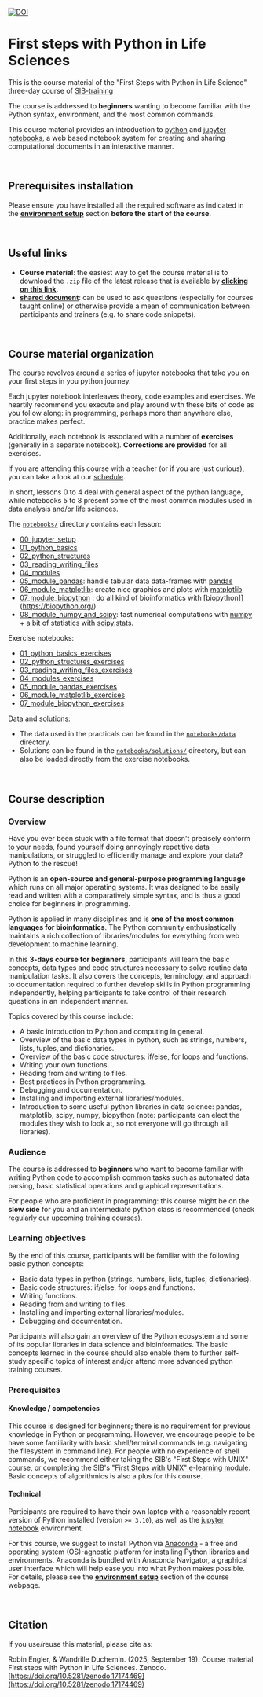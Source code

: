 
[![DOI](https://zenodo.org/badge/DOI/10.5281/zenodo.17174469.svg)](https://doi.org/10.5281/zenodo.17174469)



# First steps with Python in Life Sciences

This is the course material of the "First Steps with Python in Life Science"
three-day course of [SIB-training](https://www.sib.swiss/training/who-can-benefit)

The course is addressed to **beginners** wanting to become familiar with the
Python syntax, environment, and the most common commands.

This course material provides an introduction to [python](https://www.python.org)
and [jupyter notebooks](https://www.jupyter.org), a web based notebook system
for creating and sharing computational documents in an interactive manner.

<br>

## Prerequisites installation

Please ensure you have installed all the required software as indicated in the
**[environment setup](setting_up_your_environment.md)** section
**before the start of the course**.

<br>

## Useful links

* **Course material**: the easiest way to get the course material is to
  download the `.zip` file of the latest release that is available by
  **[clicking on this link](https://github.com/sib-swiss/first-steps-with-python-training/releases/latest)**.
* **[shared document](https://sibcloud-my.sharepoint.com/:w:/g/personal/wandrille_duchemin_sib_swiss/EVawgnUe2ORFoCYZ_oN7NwMBWuLTr6Vex4IRP727Io1hug?e=0m0EeZ)**:
  can be used to ask questions (especially for courses taught online) or
  otherwise provide a mean of communication between participants and trainers
  (e.g. to share code snippets).

<br>

## Course material organization

The course revolves around a series of jupyter notebooks that take you on your
first steps in you python journey.

Each jupyter notebook interleaves theory, code examples and exercises. We
heartily recommend you execute and play around with these bits of code as you
follow along: in programming, perhaps more than anywhere else, practice makes
perfect.

Additionally, each notebook is associated with a number of **exercises**
(generally in a separate notebook). **Corrections are provided** for all
exercises.

If you are attending this course with a teacher (or if you are just curious),
you can take a look at our [schedule](schedule_and_structure.md).

In short, lessons 0 to 4 deal with general aspect of the python language,
while notebooks 5 to 8 present some of the most common modules used in data
analysis and/or life sciences.

The [`notebooks/`](notebooks/) directory contains each lesson:

* [00_jupyter_setup](notebooks/00_jupyter_setup.ipynb)
* [01_python_basics](notebooks/01_python_basics.ipynb)
* [02_python_structures](notebooks/02_python_structures.ipynb)
* [03_reading_writing_files](notebooks/03_reading_writing_files.ipynb)
* [04_modules](notebooks/04_modules.ipynb)
* [05_module_pandas](notebooks/05_module_pandas.ipynb): handle tabular data
  data-frames with [pandas](https://pandas.pydata.org/)
* [06_module_matplotlib](notebooks/06_module_matplotlib.ipynb): create nice
  graphics and plots with [matplotlib](https://matplotlib.org/)
* [07_module_biopython](notebooks/07_module_biopython.ipynb) : do all kind of
  bioinformatics with [biopython]](<https://biopython.org/>)
* [08_module_numpy_and_scipy](notebooks/08_module_numpy_and_scipy.ipynb): fast
  numerical computations with [numpy](https://numpy.org/) + a bit of statistics
  with [scipy.stats](https://docs.scipy.org/doc/scipy/reference/stats.html).

Exercise notebooks:

* [01_python_basics_exercises](notebooks/01_python_basics_exercises.ipynb)
* [02_python_structures_exercises](notebooks/02_python_structures_exercises.ipynb)
* [03_reading_writing_files_exercises](notebooks/03_reading_writing_files_exercises.ipynb)
* [04_modules_exercises](notebooks/04_modules_exercises.ipynb)
* [05_module_pandas_exercises](notebooks/05_module_pandas_exercises.ipynb)
* [06_module_matplotlib_exercises](notebooks/06_module_matplotlib_exercises.ipynb)
* [07_module_biopython_exercises](notebooks/07_module_biopython_exercises.ipynb)

Data and solutions:

* The data used in the practicals can be found in the
[`notebooks/data`](notebooks/data/) directory.
* Solutions can be found in the [`notebooks/solutions/`](notebooks/solutions/)
  directory, but can also be loaded directly from the exercise notebooks.

<br>

## Course description

### Overview

Have you ever been stuck with a file format that doesn't precisely conform to
your needs, found yourself doing annoyingly repetitive data manipulations, or
struggled to efficiently manage and explore your data? Python to the rescue!

Python is an **open-source and general-purpose programming language** which
runs on all major operating systems. It was designed to be easily read and
written with a comparatively simple syntax, and is thus a good choice for
beginners in programming.

Python is applied in many disciplines and is
**one of the most common languages for bioinformatics**. The Python community
enthusiastically maintains a rich collection of libraries/modules for
everything from web development to machine learning.

In this **3-days course for beginners**, participants will learn the basic
concepts, data types and code structures necessary to solve routine data
manipulation tasks.
It also covers the concepts, terminology, and approach to documentation
required to further develop skills in Python programming independently, helping
participants to take control of their research questions in an independent
manner.

Topics covered by this course include:

* A basic introduction to Python and computing in general.
* Overview of the basic data types in python, such as strings, numbers, lists,
  tuples, and dictionaries.
* Overview of the basic code structures: if/else, for loops and functions.
* Writing your own functions.
* Reading from and writing to files.
* Best practices in Python programming.
* Debugging and documentation.
* Installing and importing external libraries/modules.
* Introduction to some useful python libraries in data science: pandas,
  matplotlib, scipy, numpy, biopython (note: participants can elect the modules
  they wish to look at, so not everyone will go through all libraries).

### Audience

The course is addressed to **beginners** who want to become familiar with
writing Python code to accomplish common tasks such as automated data parsing,
basic statistical operations and graphical representations.

For people who are proficient in programming: this course might be on the
**slow side** for you and an intermediate python class is recommended (check
regularly our upcoming training courses).

### Learning objectives

By the end of this course, participants will be familiar with the following
basic python concepts:

* Basic data types in python (strings, numbers, lists,  tuples, dictionaries).
* Basic code structures: if/else, for loops and functions.
* Writing functions.
* Reading from and writing to files.
* Installing and importing external libraries/modules.
* Debugging and documentation.

Participants will also gain an overview of the Python ecosystem and some of
its popular libraries in data science and bioinformatics. The basic concepts
learned in the course should also enable them to further self-study specific
topics of interest and/or attend more advanced python training courses.

### Prerequisites

#### Knowledge / competencies

This course is designed for beginners; there is no requirement for previous
knowledge in Python or programming. However, we encourage people to be have
some familiarity with basic shell/terminal commands (e.g. navigating the
filesystem in command line). For people with no experience of shell commands,
we recommend either taking the SIB's "First Steps with UNIX" course, or
completing the SIB's ["First Steps with UNIX" e-learning module](https://edu.sib.swiss/pluginfile.php/2878/mod_resource/content/4/couselab-html/content.html).
Basic concepts of algorithmics is also a plus for this course.

#### Technical

Participants are required to have their own laptop with a reasonably recent
version of Python installed (version `>= 3.10`), as well as the
[jupyter notebook](https://jupyter.org) environment.

For this course, we suggest to install Python via
[Anaconda](https://docs.continuum.io) - a free and
operating system (OS)-agnostic platform for installing Python libraries and
environments. Anaconda is bundled with Anaconda Navigator, a graphical user
interface which will help ease you into what Python makes possible. For
details, please see the **[environment setup](setting_up_your_environment.md)**
section of the course webpage.

<br>

## Citation

If you use/reuse this material, please cite as:

Robin Engler, & Wandrille Duchemin. (2025, September 19). Course material First steps with Python in Life Sciences. Zenodo. [https://doi.org/10.5281/zenodo.17174469](https://doi.org/10.5281/zenodo.17174469)
